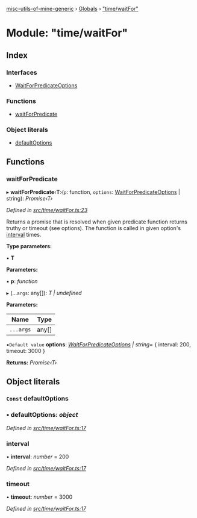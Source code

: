 [misc-utils-of-mine-generic](../README.md) › [Globals](../globals.md) › ["time/waitFor"](_time_waitfor_.md)

# Module: "time/waitFor"

## Index

### Interfaces

* [WaitForPredicateOptions](../interfaces/_time_waitfor_.waitforpredicateoptions.md)

### Functions

* [waitForPredicate](_time_waitfor_.md#waitforpredicate)

### Object literals

* [defaultOptions](_time_waitfor_.md#const-defaultoptions)

## Functions

###  waitForPredicate

▸ **waitForPredicate**‹**T**›(`p`: function, `options`: [WaitForPredicateOptions](../interfaces/_time_waitfor_.waitforpredicateoptions.md) | string): *Promise‹T›*

*Defined in [src/time/waitFor.ts:23](https://github.com/cancerberoSgx/misc-utils-of-mine/blob/5e76898/misc-utils-of-mine-generic/src/time/waitFor.ts#L23)*

Returns a promise that is resolved when given predicate function returns truthy or
timeout (see options). The function is called in given option's [interval](../interfaces/_time_waitfor_.waitforpredicateoptions.md#optional-interval) times.

**Type parameters:**

▪ **T**

**Parameters:**

▪ **p**: *function*

▸ (...`args`: any[]): *T | undefined*

**Parameters:**

Name | Type |
------ | ------ |
`...args` | any[] |

▪`Default value`  **options**: *[WaitForPredicateOptions](../interfaces/_time_waitfor_.waitforpredicateoptions.md) | string*= { interval: 200, timeout: 3000 }

**Returns:** *Promise‹T›*

## Object literals

### `Const` defaultOptions

### ▪ **defaultOptions**: *object*

*Defined in [src/time/waitFor.ts:17](https://github.com/cancerberoSgx/misc-utils-of-mine/blob/5e76898/misc-utils-of-mine-generic/src/time/waitFor.ts#L17)*

###  interval

• **interval**: *number* = 200

*Defined in [src/time/waitFor.ts:17](https://github.com/cancerberoSgx/misc-utils-of-mine/blob/5e76898/misc-utils-of-mine-generic/src/time/waitFor.ts#L17)*

###  timeout

• **timeout**: *number* = 3000

*Defined in [src/time/waitFor.ts:17](https://github.com/cancerberoSgx/misc-utils-of-mine/blob/5e76898/misc-utils-of-mine-generic/src/time/waitFor.ts#L17)*
